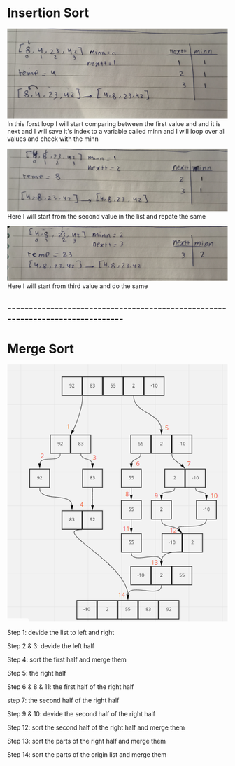 # Insertion Sort
![image](assets/IMG_20210103_154518.jpg)
In this forst loop I will start comparing between the first value and and it is next and I will save it's index to a variable called minn and I will loop over all values and check with the minn 

![image](assets/IMG_20210103_154554.jpg)
Here I will start from the second value in the list and repate the same

![image](assets/IMG_20210103_154626.jpg)
Here I will start from third value and do the same
## ------------------------------------------------------------------------------

# Merge Sort
![image](assets/merge-sort.PNG)

Step 1: devide the list to left and right 

Step 2 & 3: devide the left half 

Step 4: sort the first half and merge them

Step 5: the right half

Step 6 & 8 & 11: the first half of the right half

step 7: the second half of the right half

Step 9 & 10: devide the second half of the right half

Step 12: sort the second half of the right half and merge them  

Step 13: sort the parts of the right half and merge them

Step 14: sort the parts of the origin list and merge them